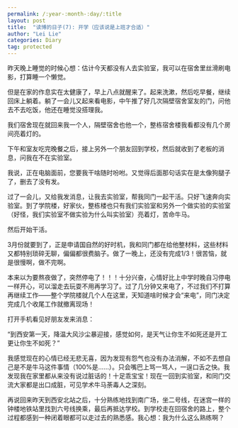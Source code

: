 ```yaml
---
permalink: /:year-:month-:day/:title
layout: post
title:  "读博的日子(7): 开学（应该说是上班才合适）"
author: "Lei Lie"
categories: Diary
tag: protected
---
```


昨天晚上睡觉的时候心想：估计今天都没有人去实验室，我可以在宿舍里丝滑刷电影，打算睡一个懒觉。

但是在家的作息实在太健康了，早上八点就醒来了。起来洗漱，然后吃早餐，继续回床上躺着。躺了一会儿又起来看电影，中午推了好几次隔壁宿舍室友的门，问他去不去吃饭，他还在睡觉没搭理我。

我们宿舍现在就回来我一个人，隔壁宿舍也他一个，整栋宿舍楼我看都没有几个房间亮着灯的。

下午和室友吃完晚餐之后，接上另外一个朋友回到学校，然后就收到了老板的消息，问我在不在实验室。

我说，正在电脑面前，您要我干啥随时吩咐。又觉得后面那句话实在是太像狗腿子了，删去了没有发。

过了一会儿，又给我发消息，让我去实验室，帮我同门一起干活。只好飞速奔向实验室。到了学院楼，好家伙，整栋楼也只有我们实验室和另外一个做实验的实验室（好怪，我们实验室不做实验为什么叫实验室）亮着灯，苦命牛马。

然后开始干活。

3月份就要到了，正是申请国自然的好时机，我和同门都在给他整材料，这些材料又都特别琐碎无聊，偏偏都很费脑子。做了一晚上，还没有完成1/3！很苦恼，就是很慢啊，做不完啊。

本来以为要熬夜做了，突然停电了！！！十分兴奋，心情好比上中学时晚自习停电一样开心，可以溜走去玩耍不用再学习了。过了几分钟又来电了，不过我们不打算再继续工作——整个学院楼就几个人在这里，天知道啥时候才会“来电”，同门决定完成几个收尾工作就撤离现场！

打开手机看见好朋友发来消息：

“到西安第一天，降温大风沙尘暴迎接，感觉如何，是天气让你生不如死还是开工更让你生不如死？”

我感觉现在的心情已经无悲无喜，因为发现有怨气也没有办法消解，不如不去想自己是不是牛马这件事情（100%是……）。只会嘴巴上骂一骂人，一逞口舌之快。我发现我在家里都从来没有说过脏话的！十足乖宝宝！现在一回到实验室，和同门交流大家都是出口成脏，可见学术牛马荼毒人之深刻。

再说回来昨天到西安北站之后，十分熟练地找到南广场，坐二号线，在迷宫一样的钟楼地铁站里找到六号线换乘，最后再抵达学校。到学校走在回宿舍的路上，整个过程都感到一种闭着眼都可以走过去的熟悉感。我心想：我为什么这么熟练啊？

